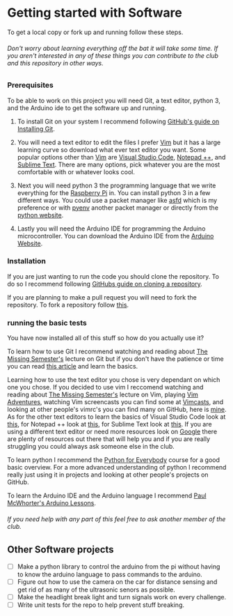 # Getting started with Software

To get a local copy or fork up and running follow these steps.

###### Don't worry about learning everything off the bat it will take some time. If you aren't interested in any of these things you can contribute to the club and this repository in other ways.

<a name="prerequisites"></a>
### Prerequisites
To be able to work on this project you will need Git, a text editor, python 3, and the Arduino ide to get the software up and running. 

1. To install Git on your system I recommend following [GitHub's guide on Installing Git](https://github.com/git-guides/install-git).

2. You will need a text editor to edit the files I prefer [Vim][Vim] but it has a large learning curve so download what ever text editor you want. Some popular options other than [Vim][Vim] are [Visual Studio Code](https://code.visualstudio.com/Download), [Notepad ++](https://notepad-plus-plus.org/downloads/), and [Sublime Text](https://www.sublimetext.com/3). There are many options, pick whatever you are the most comfortable with or whatever looks cool.

3. Next you will need python 3 the programming language that we write everything for the [Raspberry Pi][Raspberry Pi] in. You can install python 3 in a few different ways. You could use a packet manager like [asfd](https://asdf-vm.com/#/) which is my preference or with [pyenv](https://github.com/pyenv/pyenv#installation) another packet manager or directly from the [python website](https://www.python.org/downloads/).

4. Lastly you will need the Arduino IDE for programming the Arduino microcontroller. You can download the Arduino IDE from the [Arduino Website](https://www.arduino.cc/en/software).

<a name="installation"></a>
### Installation

If you are just wanting to run the code you should clone the repository. To do so I recommend following [GitHubs guide on cloning a repository](https://docs.github.com/en/free-pro-team@latest/github/creating-cloning-and-archiving-repositories/cloning-a-repository). 

If you are planning to make a pull request you will need to fork the repository. To fork a repository follow [this](https://docs.github.com/en/free-pro-team@latest/github/getting-started-with-github/fork-a-repo).

<a name="usage"></a>
### running the basic tests

You have now installed all of this stuff so how do you actually use it?

To learn how to use Git I recommend watching and reading about [The Missing Semester's](https://missing.csail.mit.edu/2020/version-control/) lecture on Git but if you don't have the patience or time you can read [this article](https://www.freecodecamp.org/news/learn-the-basics-of-git-in-under-10-minutes-da548267cc91/) and learn the basics.

Learning how to use the text editor you chose is very dependant on which one you chose. If you decided to use vim I reccomend watching and reading about [The Missing Semester's](https://missing.csail.mit.edu/2020/editors/) lecture on Vim, playing [Vim Adventures](https://vim-adventures.com), watching Vim screencasts you can find some at [Vimcasts](http://vimcasts.org), and looking at other people's vimrc's you can find many on GitHub, here is [mine](https://github.com/N1H1L0/.dotfiles/blob/main/vim/vimrc). As for the other text editors to learn the basics of Visual Studio Code look at [this](https://code.visualstudio.com/docs/getstarted/introvideos), for Notepad ++ look at [this](https://npp-user-manual.org/docs/getting-started/), for Sublime Text look at [this](https://sublime-text-unofficial-documentation.readthedocs.io/en/latest/basic_concepts.html). If you are using a different text editor or need more resources look on [Google](https://www.google.com) there are plenty of resources out there that will help you and if you are really struggling you could always ask someone else in the club.

To learn python I recommend the [Python for Everybody](https://www.coursera.org/specializations/python) course for a good basic overview. For a more advanced understanding of python I recommend really just using it in projects and looking at other people's projects on GitHub.

To learn the Arduino IDE and the Arduino language I recommend [Paul McWhorter's Arduino Lessons](https://www.youtube.com/playlist?list=PLGs0VKk2DiYx6CMdOQR_hmJ2NbB4mZQn-).

###### If you need help with any part of this feel free to ask another member of the club.

<!--
# The challenges we need to solve this year
- [ ] [Alpha - Autonomous Motion]
- [ ] [Bravo - Obstacle / Crash Avoidance]
- [ ] [Charlie - Lane Assist]
- [ ] [Delta - Parking Shark]
- [ ] [Echo - Parking Garage]
- [ ] [Foxtrot - Station Navigation]
- [ ] [Golf Task - Fleet Transport]
- [ ] [Mobility Exhibition] 
- [ ] [AIVD Cyber Security Challenge (IN DEVELOPMENT)]

create dirs for every challenge with docs for that challenge in the folder for the challenge. then link to them here.
-->
## Other Software projects
- [ ] Make a python library to control the arduino from the pi without having to know the arduino language to pass commands to the arduino.
- [ ] Figure out how to use the camera on the car for distance sensing and get rid of as many of the ultrasonic senors as possible.
- [ ] Make the headlight break light and turn signals work on every challenge.
- [ ] Write unit tests for the repo to help prevent stuff breaking.

<!-- Links -->
[Vim]: https://www.vim.org/download.php 
[Raspberry Pi]: https://www.raspberrypi.org
